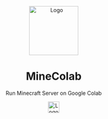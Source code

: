 <p align="center"><a href="https://colab.research.google.com/github/LBY-L/MineColab/blob/master/MineColab_forked_by_LBY.ipynb"><img src="https://github.com/thecoder-001/MineColab/blob/master/Logo.png" alt="Logo" height="130"/></a></p>
<h1 align="center">MineColab</h1>
<p align="center">Run Minecraft Server on Google Colab</p>
<p align="center"><a href="https://colab.research.google.com/github/LBY-L/MineColab/blob/master/MineColab_forked_by_LBY.ipynb"><img src="https://colab.research.google.com/assets/colab-badge.svg" alt="Logo" height="30"/></a></p>

